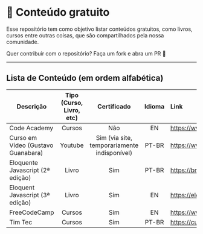 # 📌 Conteúdo gratuito

Esse repositório tem como objetivo listar conteúdos gratuitos, como livros, cursos entre outras coisas, que são compartilhados pela nossa comunidade.

Quer contribuir com o repositório? Faça um fork e abra um PR 🥰

---


## Lista de Conteúdo (em ordem alfabética)

| Descrição      | Tipo (Curso, Livro, etc)           | Certificado | Idioma | Link  |
| ------------- |:-------------:| :-----:| :-----:|:-----|
| Code Academy | Cursos | Não | EN | https://www.codecademy.com/ |
| Curso em Vídeo (Gustavo Guanabara) | Youtube | Sim (via site, temporariamente indisponível) | PT-BR | https://www.youtube.com/user/cursosemvideo/
| Eloquente Javascript (2ª edição)| Livro | Sim | PT-BR | https://braziljs.github.io/eloquente-javascript/ |
| Eloquent Javascript (3ª edição)| Livro | Sim | EN | https://eloquentjavascript.net/ |
| FreeCodeCamp | Cursos | Sim | EN | https://www.freecodecamp.org/ |
| Tim Tec | Cursos | Sim | PT-BR | https://cursos.timtec.com.br/ |
